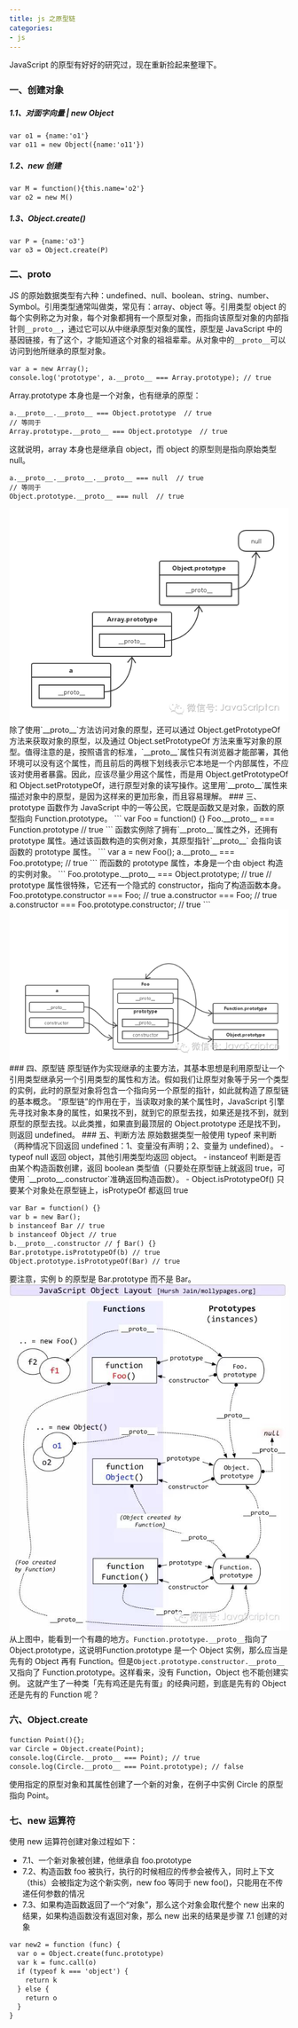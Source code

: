 ```yaml
---
title: js 之原型链
categories:
- js
---
```

JavaScript 的原型有好好的研究过，现在重新捡起来整理下。
<!--more-->
### 一、创建对象
##### 1.1、对面字向量 | new Object
```
var o1 = {name:'o1'}
var o11 = new Object({name:'o11'})
```
##### 1.2、new 创建
```
var M = function(){this.name='o2'}
var o2 = new M()
```
##### 1.3、Object.create()
```
var P = {name:'o3'}
var o3 = Object.create(P)
```
### 二、__proto__
JS 的原始数据类型有六种：undefined、null、boolean、string、number、Symbol。引用类型通常叫做类，常见有：array、object 等。引用类型 object 的每个实例称之为对象，每个对象都拥有一个原型对象，而指向该原型对象的内部指针则`__proto__`，通过它可以从中继承原型对象的属性，原型是 JavaScript 中的基因链接，有了这个，才能知道这个对象的祖祖辈辈。从对象中的`__proto__`可以访问到他所继承的原型对象。
```
var a = new Array();
console.log('prototype', a.__proto__ === Array.prototype); // true
```
Array.prototype 本身也是一个对象，也有继承的原型：
```
a.__proto__.__proto__ === Object.prototype  // true
// 等同于 
Array.prototype.__proto__ === Object.prototype  // true
```
这就说明，array 本身也是继承自 object，而 object 的原型则是指向原始类型 null。
```
a.__proto__.__proto__.__proto__ === null  // true
// 等同于 
Object.prototype.__proto__ === null  // true
```
<img src="/assets/js/proto1.png">
除了使用`__proto__`方法访问对象的原型，还可以通过 Object.getPrototypeOf 方法来获取对象的原型，以及通过
Object.setPrototypeOf 方法来重写对象的原型。值得注意的是，按照语言的标准，`__proto__`属性只有浏览器才能部署，其他环境可以没有这个属性，而且前后的两根下划线表示它本地是一个内部属性，不应该对使用者暴露。因此，应该尽量少用这个属性，而是用 Object.getPrototypeOf 和 Object.setPrototypeOf，进行原型对象的读写操作。这里用`__proto__`属性来描述对象中的原型，是因为这样来的更加形象，而且容易理解。
### 三、prototype
函数作为 JavaScript 中的一等公民，它既是函数又是对象，函数的原型指向 Function.prototype。
```
var Foo = function() {}
Foo.__proto__ === Function.prototype // true
```
函数实例除了拥有`__proto__`属性之外，还拥有 prototype 属性。通过该函数构造的实例对象，其原型指针`__proto__`
会指向该函数的 prototype 属性。
```
var a = new Foo();
a.__proto__ === Foo.prototype; // true
```
而函数的 prototype 属性，本身是一个由 object 构造的实例对象。
```
Foo.prototype.__proto__ === Object.prototype; // true
// prototype 属性很特殊，它还有一个隐式的 constructor，指向了构造函数本身。
Foo.prototype.constructor === Foo; // true
a.constructor === Foo; // true
a.constructor === Foo.prototype.constructor; // true
```
<img src="/assets/js/proto2.png">
### 四、原型链
原型链作为实现继承的主要方法，其基本思想是利用原型让一个引用类型继承另一个引用类型的属性和方法。假如我们让原型对象等于另一个类型的实例，此时的原型对象将包含一个指向另一个原型的指针，如此就构造了原型链的基本概念。
“原型链”的作用在于，当读取对象的某个属性时，JavaScript 引擎先寻找对象本身的属性，如果找不到，就到它的原型去找，如果还是找不到，就到原型的原型去找。以此类推，如果直到最顶层的 Object.prototype 还是找不到，则返回 undefined。
### 五、判断方法
原始数据类型一般使用 typeof 来判断（两种情况下回返回 undefined：1、变量没有声明；2、变量为 undefined）。
- typeof null 返回 object，其他引用类型均返回 object。
- instanceof 判断是否由某个构造函数创建，返回 boolean 类型值（只要处在原型链上就返回 true，可使用 `__proto__.constructor`准确返回构造函数）。
- Object.isPrototypeOf() 只要某个对象处在原型链上，isProtypeOf 都返回 true

```
var Bar = function() {}
var b = new Bar();
b instanceof Bar // true
b instanceof Object // true
b.__proto__.constructor // ƒ Bar() {}
Bar.prototype.isPrototypeOf(b) // true
Object.prototype.isPrototypeOf(Bar) // true
```
要注意，实例 b 的原型是 Bar.prototype 而不是 Bar。
<img src="/assets/js/proto3.png">
从上图中，能看到一个有趣的地方。`Function.prototype.__proto__`指向了 Object.prototype，这说明Function.prototype 是一个 Object 实例，那么应当是先有的 Object 再有 Function。但是`Object.prototype.constructor.__proto__`又指向了 Function.prototype。这样看来，没有 Function，Object 也不能创建实例。 这就产生了一种类「先有鸡还是先有蛋」的经典问题，到底是先有的 Object 还是先有的 Function 呢？ 
### 六、Object.create
```
function Point(){};
var Circle = Object.create(Point);
console.log(Circle.__proto__ === Point); // true
console.log(Circle.__proto__ === Point.prototype); // false
```
使用指定的原型对象和其属性创建了一个新的对象，在例子中实例 Circle 的原型指向 Point。
### 七、new 运算符
使用 new 运算符创建对象过程如下：
- 7.1、一个新对象被创建，他继承自 foo.prototype
- 7.2、构造函数 foo 被执行，执行的时候相应的传参会被传入，同时上下文（this）会被指定为这个新实例，new foo 等同于 new foo()，只能用在不传递任何参数的情况
- 7.3、如果构造函数返回了一个“对象”，那么这个对象会取代整个 new 出来的结果，如果构造函数没有返回对象，那么 new 出来的结果是步骤 7.1 创建的对象

```
var new2 = function (func) {
  var o = Object.create(func.prototype)
  var k = func.call(o)
  if (typeof k === 'object') {
    return k
  } else {
    return o
  }
}
```